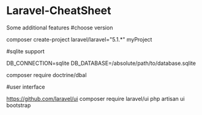 # Laravel-CheatSheet
Some additional features
#choose version

composer create-project laravel/laravel="5.1.*" myProject

#sqlite support

DB_CONNECTION=sqlite
DB_DATABASE=/absolute/path/to/database.sqlite


composer require doctrine/dbal

#user interface

https://github.com/laravel/ui
composer require laravel/ui
php artisan ui bootstrap



